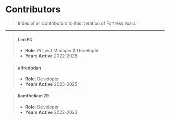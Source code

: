 # Contributors

> Index of all contributors to this iteration of Fortress Wars

---

> #### LinkFD
>
> - **Role**: Project Manager & Developer
> - **Years Active** 2022-2025

> #### alfredodan
>
> - **Role**: Developer
> - **Years Active** 2023-2025

> #### liamtheliam29
>
> - **Role**: Developer
> - **Years Active** 2022-2023
